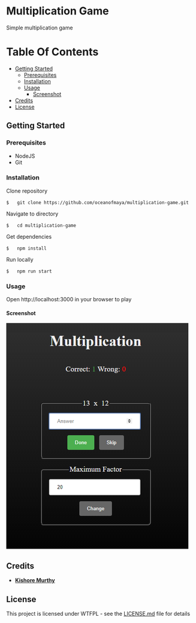 # Multiplication Game

Simple multiplication game

# Table Of Contents
- [Getting Started](#getting-started)
    * [Prerequisites](#prerequisites)
    * [Installation](#installation)
    * [Usage](#usage)
        + [Screenshot](#screenshot)
- [Credits](#credits)
- [License](#license)

## Getting Started

### Prerequisites
* NodeJS
* Git

### Installation
Clone repository
```console
$   git clone https://github.com/oceanofmaya/multiplication-game.git
```
Navigate to directory
```console
$   cd multiplication-game
```
Get dependencies
```console
$   npm install
```
Run locally
```console
$   npm run start
```

### Usage
Open http://localhost:3000 in your browser to play

#### Screenshot
![Multiplication Game](screenshot.png?raw=true "Multiplication Game")

## Credits

* [**Kishore Murthy**](https://www.oceanofmaya.com "Kishore Murthy") 

## License

This project is licensed under WTFPL - see the [LICENSE.md](LICENSE.md) file for details